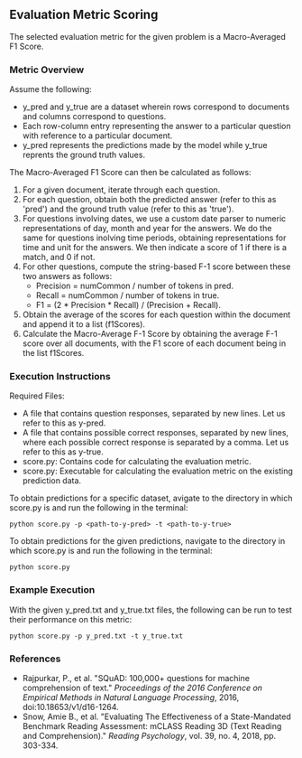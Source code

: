 ## Evaluation Metric Scoring
The selected evaluation metric for the given problem is a Macro-Averaged F1 Score.


### Metric Overview
 Assume the following:
 * y_pred and y_true are a dataset wherein rows correspond to documents and columns correspond to questions. 
 * Each row-column entry representing the answer to a particular question with reference to a particular document.
 * y_pred represents the predictions made by the model while y_true reprents the ground truth values.

The Macro-Averaged F1 Score can then be calculated as follows:
1. For a given document, iterate through each question.
2. For each question, obtain both the predicted answer (refer to this as 'pred') and the ground truth value (refer to this as 'true').
3. For questions involving dates, we use a custom date parser to numeric representations of day, month and year for the answers. We do the same for questions inolving time periods, obtaining representations for time and unit for the answers. We then indicate a score of 1 if there is a match, and 0 if not.
4. For other questions, compute the string-based F-1 score between these two answers as follows:
	 * Precision = numCommon / number of tokens in pred.
	 * Recall = numCommon / number of tokens in true.
	 * F1 = (2 * Precision * Recall) / (Precision + Recall).
5. Obtain the average of the scores for each question within the document and append it to a list (f1Scores).
6. Calculate the Macro-Average F-1 Score by obtaining the average F-1 score over all documents, with the F1 score of each document being in the list f1Scores.


### Execution Instructions
Required Files:
* A file that contains question responses, separated by new lines. Let us refer to this as y-pred.
* A file that contains possible correct responses, separated by new lines, where each possible correct response is separated by a comma. Let us refer to this as y-true.
* score.py: Contains code for calculating the evaluation metric.
* score.py: Executable for calculating the evaluation metric on the existing prediction data.

To obtain predictions for a specific dataset, avigate to the directory in which score.py is and run the following in the terminal:
```
python score.py -p <path-to-y-pred> -t <path-to-y-true>
```

To obtain predictions for the given predictions, navigate to the directory in which score.py is and run the following in the terminal:
```
python score.py
```


### Example Execution
With the given y_pred.txt and y_true.txt files, the following can be run to test their performance on this metric:
```
python score.py -p y_pred.txt -t y_true.txt
```


### References
* Rajpurkar, P., et al. "SQuAD: 100,000+ questions for machine comprehension of text."  _Proceedings of the 2016 Conference on Empirical Methods in Natural Language Processing_, 2016, doi:10.18653/v1/d16-1264.
* Snow, Amie B., et al. "Evaluating The Effectiveness of a State-Mandated Benchmark Reading Assessment: mCLASS Reading 3D (Text Reading and Comprehension)."  _Reading Psychology_, vol. 39, no. 4, 2018, pp. 303-334.